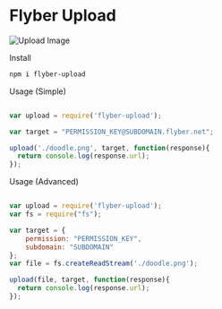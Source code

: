 # Flyber Upload 

![Upload Image](https://d13yacurqjgara.cloudfront.net/users/293483/screenshots/3012753/_031-file-upload.gif)

Install

```Bash
npm i flyber-upload
```

Usage (Simple)

```Javascript

var upload = require('flyber-upload');

var target = "PERMISSION_KEY@SUBDOMAIN.flyber.net";

upload('./doodle.png', target, function(response){
  return console.log(response.url);
});

```

Usage (Advanced)
```Javascript

var upload = require('flyber-upload');
var fs = require("fs");

var target = {
    permission: "PERMISSION_KEY",
    subdomain: "SUBDOMAIN"
};
var file = fs.createReadStream('./doodle.png');

upload(file, target, function(response){
  return console.log(response.url);
});

```